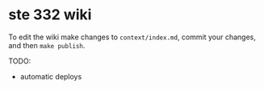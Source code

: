 # ste 332 wiki

To edit the wiki make changes to `context/index.md`, commit your changes, and then `make publish`. 

TODO: 
- automatic deploys